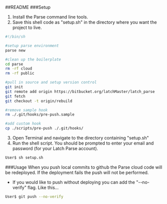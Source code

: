 ##README
###Setup
1. Install the Parse command line tools.
2. Save this shell code as "setup.sh" in the directory where you want the project to live.

```sh
#!/bin/sh

#setup parse environment
parse new

#clean up the boilerplate
cd parse
rm -rf cloud
rm -rf public

#pull in source and setup version control
git init
git remote add origin https://bitbucket.org/latchMaster/latch_parse
git fetch
git checkout -t origin/rebuild

#remove sample hook
rm ./.git/hooks/pre-push.sample

#add custom hook
cp ./scripts/pre-push ./.git/hooks/
```
3. Open Terminal and navigate to the directory containing "setup.sh"
4. Run the shell script. You should be prompted to enter your email and password (for your Latch Parse account).

```sh
User$ sh setup.sh
```

###Usage
When you push local commits to github the Parse cloud code will be redeployed. If the deployment fails the push will not be performed. 
* If you would like to push without deploying you can add the "--no-verify" flag. Like this...

```sh
User$ git push --no-verify
```
